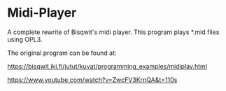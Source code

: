 # Midi-Player
A complete rewrite of Bisqwit's midi player.
This program plays *.mid files using OPL3.

The original program can be found at:

https://bisqwit.iki.fi/jutut/kuvat/programming_examples/midiplay.html

https://www.youtube.com/watch?v=ZwcFV3KrnQA&t=110s
